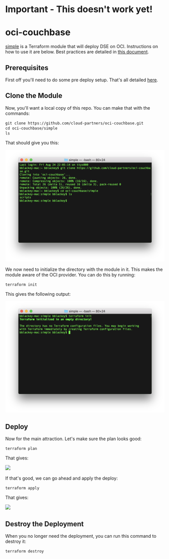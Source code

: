 # Important - This doesn't work yet!

# oci-couchbase
[simple](simple) is a Terraform module that will deploy DSE on OCI. Instructions on how to use it are below. Best practices are detailed in [this document](bestpractices.md).

## Prerequisites
First off you'll need to do some pre deploy setup.  That's all detailed [here](https://github.com/cloud-partners/oci-prerequisites).

## Clone the Module
Now, you'll want a local copy of this repo.  You can make that with the commands:

    git clone https://github.com/cloud-partners/oci-couchbase.git
    cd oci-couchbase/simple
    ls

That should give you this:

![](./images/1%20-%20git%20clone.png)

We now need to initialize the directory with the module in it.  This makes the module aware of the OCI provider.  You can do this by running:

    terraform init

This gives the following output:

![](./images/2%20-%20terraform%20init.png)

## Deploy
Now for the main attraction.  Let's make sure the plan looks good:

    terraform plan

That gives:

![](./images/2%20-%20terraform%20plan.png)

If that's good, we can go ahead and apply the deploy:

    terraform apply

That gives:

![](./images/2%20-%20terraform%20apply.png)

## Destroy the Deployment
When you no longer need the deployment, you can run this command to destroy it:

    terraform destroy
